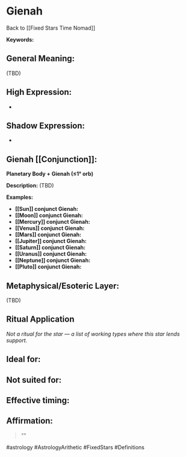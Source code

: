 # Gienah

Back to [[Fixed Stars Time Nomad]]

**Keywords:** 

## General Meaning:
(TBD)

## High Expression:
- 

## Shadow Expression:
- 

## Gienah [[Conjunction]]:

**Planetary Body + Gienah (≤1° orb)**

**Description:**
(TBD)

**Examples:**
- **[[Sun]] conjunct Gienah:** 
- **[[Moon]] conjunct Gienah:** 
- **[[Mercury]] conjunct Gienah:** 
- **[[Venus]] conjunct Gienah:** 
- **[[Mars]] conjunct Gienah:** 
- **[[Jupiter]] conjunct Gienah:** 
- **[[Saturn]] conjunct Gienah:** 
- **[[Uranus]] conjunct Gienah:** 
- **[[Neptune]] conjunct Gienah:** 
- **[[Pluto]] conjunct Gienah:** 

## Metaphysical/Esoteric Layer:
(TBD)

## Ritual Application
*Not a ritual for the star — a list of working types where this star lends support.*

**Ideal for:**
- 
**Not suited for:**
- 
**Effective timing:**
- 

## Affirmation:

> ""

#astrology #AstrologyArithetic #FixedStars #Definitions
